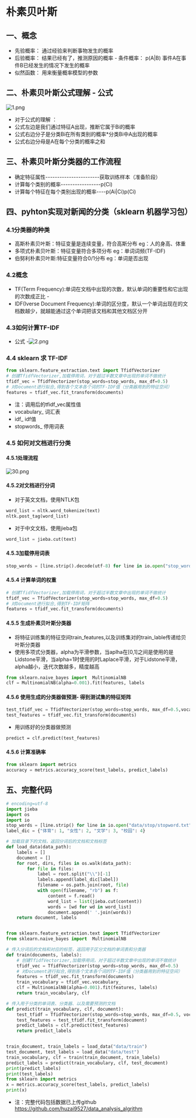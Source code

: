 # 朴素贝叶斯
## 一、概念 
- 先验概率： 通过经验来判断事物发生的概率 
- 后验概率： 结果已经有了，推测原因的概率 - 条件概率： p(A|B) 事件A在事件B已经发生的情况下发生的概率 
- 似然函数： 用来衡量概率模型的参数
## 二、朴素贝叶斯公式理解 - 公式
![1.png](https://i.loli.net/2019/03/10/5c847adf87a93.png)
 - 对于公式的理解 ：
 - 公式左边是我们通过特征A出现，推断它属于Bi的概率
 - 公式右边分子是分类Bi在所有类别的概率*分类Bi中A出现的概率   
 - 公式右边分母是A在每个分类的概率之和
  ## 三、朴素贝叶斯分类器的工作流程
 - 确定特征属性-----------------------获取训练样本（准备阶段）
 - 计算每个类别的概率-----------------p(Ci)
  - 计算每个特征在每个类别出现的概率----p(Ai|Ci)p(Ci)
 ## 四、pyhton实现对新闻的分类（sklearn 机器学习包） 
 ### 4.1分类器的种类
  - 高斯朴素贝叶斯：特征变量是连续变量，符合高斯分布 eg：人的身高、体重 
  - 多项式朴素贝叶斯：特征变量符合多项分布 eg：单词词频(TF-IDF)  
  - 伯努利朴素贝叶斯:特征变量符合0/1分布 eg：单词是否出现
 ### 4.2概念 
- TF(Term Frequency):单词在文档中出现的次数，默认单词的重要性和它出现的次数成正比 -
- IDF(Iverse Document Frequency):单词的区分度，默认一个单词出现在的文档数越少，就越能通过这个单词把该文档和其他文档区分开
 ### 4.3如何计算TF-IDF
- 公式
-![2.png](https://i.loli.net/2019/03/10/5c847adf879c3.png)
### 4.4 sklearn 求 TF-IDF
```python
from sklearn.feature_extraction.text import TfidfVectorizer
# 创建TfidfVectorizer,加载停用词，对于超过半数文章中出现的单词不做统计
tfidf_vec = TfidfVectorizer(stop_words=stop_words, max_df=0.5)
# 对Document进行拟合,得到各个文本各个词的TF-IDF值（分类器用到的特征空间）
features = tfidf_vec.fit_transform(documents)
```

- 注：调用后的tfidf_vec属性值
 - vocabulary_ 词汇表
 - idf_              idf值
  - stopwords_  停用词表
### 4.5 如何对文档进行分类
#### 4.5.1处理流程
![30.png](https://i.loli.net/2019/03/10/5c847adf901cb.png)
#### 4.5.2对文档进行分词
- 对于英文文档，使用NTLK包
```python
word_list = nltk.word_tokenize(text)
nltk.post_tag(word_list)
```
 - 对于中文文档，使用jieba包
 ```python
 word_list = jieba.cut(text)
 ```
 #### 4.5.3加载停用词表
 ```python
 stop_words = [line.strip().decode(utf-8) for line in io.open("stop_wordss.txt").readlines()]
 ```
#### 4.5.4 计算单词的权重
```python 
# 创建TfidfVectorizer,加载停用词，对于超过半数文章中出现的单词不做统计
tfidf_vec = TfidfVectorizer(stop_words=stop_words, max_df=0.5)
# 对Document进行拟合,得到TF-IDF矩阵
features = tfidf_vec.fit_transform(documents)
```
#### 4.5.5 生成朴素贝叶斯分类器
- 将特征训练集的特征空间train_features,以及训练集对的train_lable传递给贝叶斯分类器
- 使用多项式分类器，alpha为平滑参数，当aplha在[0,1]之间是使用的是Lidstone平滑，当alpha=1时使用的时Laplace平滑，对于Lidstone平滑，alpha越小，迭代次数越多，精度越高
```python
from sklearn.naive_bayes import  MultinomialNB
clf = MultinomialNB(alpha=0.001).fit(features, labels
```
#### 4.5.6 使用生成的分类器做预测- 得到测试集的特征矩阵
```python
test_tfidf_vec = TfidfVectorizer(stop_words=stop_words, max_df=0.5,vocabulary=train_vocabulary)
test_features = tfidf_vec.fit_transform(documents)
```
- 用训练好的分类器做预测
```pyhton
predict = clf.predict(test_features)
```
#### 4.5.6 计算准确率
```python
from sklearn import metrics
accuracy = metrics.accuracy_score(test_labels, predict_labels)
```
## 五、完整代码
```python
# encoding=utf-8
import jieba
import os
import io
stop_words = [line.strip() for line in io.open("data/stop/stopword.txt", "rb").readlines()]
label_dic = {"体育": 1, "女性": 2, "文学": 3, "校园": 4}

# 加载目录下的文档，返回分词后的文档和文档标签
def load_data(data_path):
    labels = []
    document = []
    for root, dirs, files in os.walk(data_path):
        for file in files:
            label = root.split("\\")[-1]
            labels.append(label_dic[label])
            filename = os.path.join(root, file)
            with open(filename, "rb") as f:
                content = f.read()
                word_list = list(jieba.cut(content))
                words = [wd for wd in word_list]
                document.append(' '.join(words))
    return document, labels


from sklearn.feature_extraction.text import TfidfVectorizer
from sklearn.naive_bayes import  MultinomialNB

# 传入分词后的文档和对应的标签，返回用于区分文档的单词表和分类器
def train(documents, labels):
    # 创建TfidfVectorizer,加载停用词，对于超过半数文章中出现的单词不做统计
    tfidf_vec = TfidfVectorizer(stop_words=stop_words, max_df=0.5)
    # 对Document进行拟合,得到各个文本各个词的TF-IDF值（分类器用到的特征空间）
    features = tfidf_vec.fit_transform(documents)
    train_vocabulary = tfidf_vec.vocabulary_
    clf = MultinomialNB(alpha=0.001).fit(features, labels)
    return train_vocabulary, clf

# 传入用于分类的单词表、分类器、以及需要预测的文档
def predict(train_vocabulary, clf, document):
    test_tfidf = TfidfVectorizer(stop_words=stop_words, max_df=0.5, vocabulary=train_vocabulary)
    test_features = test_tfidf.fit_transform(document)
    predict_labels = clf.predict(test_features)
    return predict_labels


train_document, train_labels = load_data("data/train")
test_document, test_labels = load_data("data/test")
train_vocabulary, clf = train(train_document, train_labels)
predict_labels = predict(train_vocabulary, clf, test_document)
print(predict_labels)
print(test_labels)
from sklearn import metrics
x = metrics.accuracy_score(test_labels, predict_labels)
print(x)

```
- 注：完整代码包括数据已上传github https://github.com/huzai9527/data_analysis_algrithm
